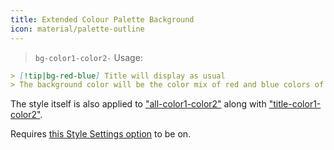 ```yaml
---
title: Extended Colour Palette Background
icon: material/palette-outline
---
```


> `bg-color1-color2-`
Usage:

```md
> [!tip|bg-red-blue] Title will display as usual
> The background color will be the color mix of red and blue colors of this theme
```

The style itself is also applied to ["all-color1-color2"](../combined-styling/page-10.md)
along with ["title-color1-color2"](../title-styling/page-10.md).

Requires [this Style Settings option](../../Style-Settings/Editor/Accent-Colors/index.md#enabled-extended-color-palette) 
to be on.

